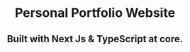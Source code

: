 <h1 align="center">Personal Portfolio Website</h1>


<h2 align="center">Built with Next Js & TypeScript at core.</h2>

